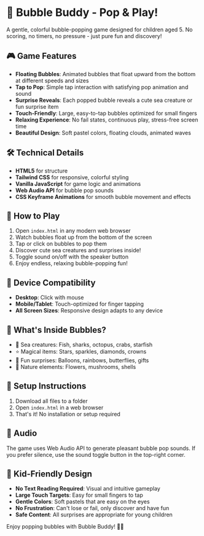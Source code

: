 # 🫧 Bubble Buddy - Pop & Play!

A gentle, colorful bubble-popping game designed for children aged 5. No scoring, no timers, no pressure - just pure fun and discovery!

## 🎮 Game Features

- **Floating Bubbles**: Animated bubbles that float upward from the bottom at different speeds and sizes
- **Tap to Pop**: Simple tap interaction with satisfying pop animation and sound
- **Surprise Reveals**: Each popped bubble reveals a cute sea creature or fun surprise item
- **Touch-Friendly**: Large, easy-to-tap bubbles optimized for small fingers
- **Relaxing Experience**: No fail states, continuous play, stress-free screen time
- **Beautiful Design**: Soft pastel colors, floating clouds, animated waves

## 🛠️ Technical Details

- **HTML5** for structure
- **Tailwind CSS** for responsive, colorful styling
- **Vanilla JavaScript** for game logic and animations
- **Web Audio API** for bubble pop sounds
- **CSS Keyframe Animations** for smooth bubble movement and effects

## 🚀 How to Play

1. Open `index.html` in any modern web browser
2. Watch bubbles float up from the bottom of the screen
3. Tap or click on bubbles to pop them
4. Discover cute sea creatures and surprises inside!
5. Toggle sound on/off with the speaker button
6. Enjoy endless, relaxing bubble-popping fun!

## 📱 Device Compatibility

- **Desktop**: Click with mouse
- **Mobile/Tablet**: Touch-optimized for finger tapping
- **All Screen Sizes**: Responsive design adapts to any device

## 🎨 What's Inside Bubbles?

- 🐠 Sea creatures: Fish, sharks, octopus, crabs, starfish
- ⭐ Magical items: Stars, sparkles, diamonds, crowns
- 🎪 Fun surprises: Balloons, rainbows, butterflies, gifts
- 🌺 Nature elements: Flowers, mushrooms, shells

## 🔧 Setup Instructions

1. Download all files to a folder
2. Open `index.html` in a web browser
3. That's it! No installation or setup required

## 🎵 Audio

The game uses Web Audio API to generate pleasant bubble pop sounds. If you prefer silence, use the sound toggle button in the top-right corner.

## 👶 Kid-Friendly Design

- **No Text Reading Required**: Visual and intuitive gameplay
- **Large Touch Targets**: Easy for small fingers to tap
- **Gentle Colors**: Soft pastels that are easy on the eyes
- **No Frustration**: Can't lose or fail, only discover and have fun
- **Safe Content**: All surprises are appropriate for young children

Enjoy popping bubbles with Bubble Buddy! 🫧✨
